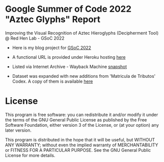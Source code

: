 
# Google Summer of Code 2022 "Aztec Glyphs" Report

Improving the Visual Recognition of Aztec Hieroglyphs (Decipherment Tool) @ Red Hen Lab - GSoC 2022

- Here is my blog project for [GSoC 2022 ](https://lisardop.github.io/)

- A functional URL is provided under Heroku hosting [here](https://aztecglyphrecognition.herokuapp.com)

- Listed via Internet Archive - Wayback Machine [snapshot](https://web.archive.org/web/20220901011251/https://aztecglyphrecognition.herokuapp.com/)

- Dataset was expanded with new additions from 'Matricula de Tributos' Codex. A copy of them is available [here](https://www.dropbox.com/sh/q0ld6ir0r2n2pn7/AAAjLrmcFfLra2mOe4tE7EZRa?dl=0)

# License

This program is free software: you can redistribute it and/or modify it under the terms of the GNU General Public License as published by the Free Software Foundation, either version 3 of the License, or (at your option) any later version.

This program is distributed in the hope that it will be useful, but WITHOUT ANY WARRANTY; without even the implied warranty of MERCHANTABILITY or FITNESS FOR A PARTICULAR PURPOSE. See the GNU General Public License for more details.
